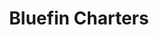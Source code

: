 ---
title: "Bluefin Charters"
address: "Operate out of Mullaghmore Harbour, Mullaghmore, Co. Sligo"
tel: "+353 (0)71 916 6106"
county: "Sligo"
category: "Sea Angling"
type: "Content"
lat: "54.467811584472656"
lng: "-8.451801300048828"
---